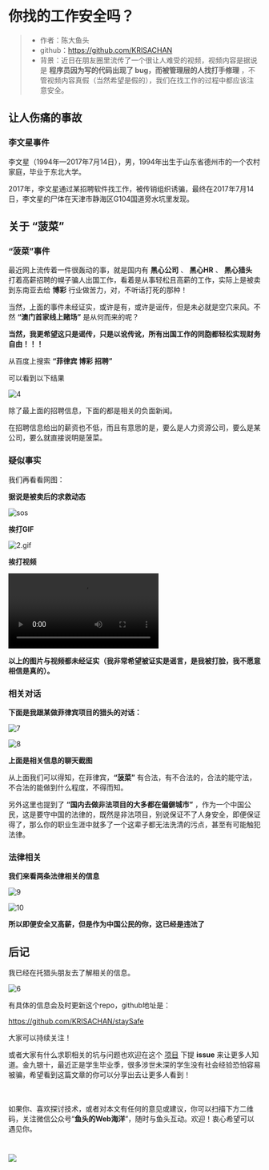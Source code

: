 # 你找的工作安全吗？

> * 作者：陈大鱼头
> * github：<https://github.com/KRISACHAN>
> * 背景：近日在朋友圈里流传了一个很让人难受的视频，视频内容是据说是 **程序员因为写的代码出现了 bug，而被管理层的人找打手修理** ，不管视频内容真假（当然希望是假的），我们在找工作的过程中都应该注意安全。

## 让人伤痛的事故

### 李文星事件

李文星（1994年—2017年7月14日），男，1994年出生于山东省德州市的一个农村家庭，毕业于东北大学。

2017年，李文星通过某招聘软件找工作，被传销组织诱骗，最终在2017年7月14日，李文星的尸体在天津市静海区G104国道旁水坑里发现。

## 关于 “菠菜”

### “菠菜”事件

最近网上流传着一件很轰动的事，就是国内有 **黑心公司** 、 **黑心HR** 、 **黑心猎头** 打着高薪招聘的幌子骗人出国工作，看着是从事轻松且高薪的工作，实际上是被卖到东南亚去给 **博彩** 行业做苦力，对，不听话打死的那种！

当然，上面的事件未经证实，或许是有，或许是谣传，但是未必就是空穴来风。不然 **“澳门首家线上赌场”** 是从何而来的呢？

**当然，我更希望这只是谣传，只是以讹传讹，所有出国工作的同胞都轻松实现财务自由！！！**

从百度上搜索 **“菲律宾 博彩 招聘”**

可以看到以下结果

![4](assets/4.png)

除了最上面的招聘信息，下面的都是相关的负面新闻。

在招聘信息给出的薪资也不低，而且有意思的是，要么是人力资源公司，要么是某公司，要么就直接说明是菠菜。

### 疑似事实

我们再看看网图：

**据说是被卖后的求救动态**

![sos](assets/1.jpg)



**挨打GIF**

![2.gif](assets/2.gif)

**挨打视频**

<video autoplay src="img/3.mp4"></video>

**以上的图片与视频都未经证实（我非常希望被证实是谣言，是我被打脸，我不愿意相信是真的）。**

### 相关对话

**下面是我跟某做菲律宾项目的猎头的对话：**

![7](assets/7.jpg)

![8](assets/8.jpg)

**上面是相关信息的聊天截图**

从上面我们可以得知，在菲律宾，**“菠菜”** 有合法，有不合法的，合法的能守法，不合法的能做到什么程度，不得而知。

另外这里也提到了 **“国内去做非法项目的大多都在偏僻城市”** ，作为一个中国公民，这是要守中国的法律的，既然是非法项目，别说保证不了人身安全，即便保证得了，那么你的职业生涯中就多了一个这辈子都无法洗清的污点，甚至有可能触犯法律。

### 法律相关

**我们来看两条法律相关的信息**

![9](assets/9.png)

![10](assets/10.png)

**所以即便安全又高薪，但是作为中国公民的你，这已经是违法了**

## 后记

我已经在托猎头朋友去了解相关的信息。

![6](assets/6.png)

有具体的信息会及时更新这个repo，github地址是：

<https://github.com/KRISACHAN/staySafe>

大家可以持续关注！

或者大家有什么求职相关的坑与问题也欢迎在这个 [项目](https://github.com/KRISACHAN/staySafe) 下提 **issue** 来让更多人知道。金九银十，最近正是学生毕业季，很多涉世未深的学生没有社会经验恐怕容易被骗，希望看到这篇文章的你可以分享出去让更多人看到！

<br />
<br />
如果你、喜欢探讨技术，或者对本文有任何的意见或建议，你可以扫描下方二维码，关注微信公众号“<b>鱼头的Web海洋</b>”，随时与鱼头互动。欢迎！衷心希望可以遇见你。
<br />
<br />
<img style="margin: 24px auto;display: block; font-size: 0; vertical-align: middle;" src="https://krissarea.gitee.io/blog/img/qrcode-base.png" />